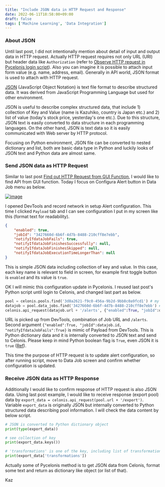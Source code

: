 ```yaml
---
title: "Include JSON data in HTTP Request and Response"
date: 2022-06-11T18:58:00+09:00
draft: false
tags: ['Machine Learning', 'Data Integration']
---
```


### About JSON

Until last post, I did not intentionally mention about detail of input and output data in HTTP request. Actually HTTP request requires not only URL (URI) but header data like `Authorization` (refer to [Observe HTTP request in Pycelonis login script](../2022-05-28-observe-http-request-in-pycelonis-login-script)). Also you can imagine it is possible to attach input form value (e.g. name, address, email). Generally in API world, JSON format is used to attach with HTTP request.

[JSON](https://www.json.org/json-en.html) (JavaScript Object Notation) is text file format to describe structured data. It was derived from JavaScript Programming Language but used for other environment. 

JSON is useful to describe complex structured data, that include 1) collection of Key and Value (name is Kazuhiko, country is Japan etc.) and 2) list of value (today's stock price, yesterday's one etc.). Due to this structure, JSON text is easily converted to data structure in each programming languages. On the other hand, JSON is text data so it is easily communicated with Web server by HTTP protocol.

Focusing on Python environment, JSON file can be converted to nested dictionary and list, both are basic data type in Python and luckily looks of JSON text and Python data are almost same.

### Send JSON data as HTTP Request

Similar to last post [Find out HTTP Request from GUI Function](../2022-06-04-find-out-http-request-from-gui-function), I would like to find API from GUI function. Today I focus on Configura Alert button in Data Job menu as below.

[![image](https://user-images.githubusercontent.com/67397583/173181333-3b58cb59-f41e-4a84-be4c-e07d94a5558c.png)](https://user-images.githubusercontent.com/67397583/173181333-3b58cb59-f41e-4a84-be4c-e07d94a5558c.png)

I opened DevTools and record network in setup Alert configuration. This time I clicked `Payload` tab and I can see configuration I put in my screen like this (format text for readability).

```json
{
    "enabled": true,
    "jobId": "3427660d-6b6f-4d7b-8488-210cff8e7ebb",
    "notifyIfdataJobFails": true,
    "notifyIfdataJobFinishesSuccessfully": null,
    "notifyIfdataJobFinishesSkipped": null,
    "notifyIfdataJobExecutionTimeLongerThan": null
}
```

This is simple JSON data including collection of key and value. In this case, each key name is relevant to field in screen, for example first toggle button is `enabled` and its value is `true`.

OK I will mimic this configuration update in Pycelonis. I reused last post's Python script until login to Celonis, and changed last part as below.

```python
pool = celonis.pools.find('3d8a2621-f9c0-456a-9b2d-9bb8c0a9fcd1') # my Pool ID
datajob = pool.data_jobs.find('3427660d-6b6f-4d7b-8488-210cff8e7ebb') # my Job ID
celonis.api_request(datajob.url + '/alerts', {"enabled":True, "jobId":datajob.id, "notifyIfdataJobFails":True})
```

URL is picked up from DevTools, combination of Job URL and `/alerts`. Second argument `{"enabled":True, "jobId":datajob.id, "notifyIfdataJobFails":True}` is mimic of Payload from DevTools. This is Python dictionary data and it is internally converted to JSON text and send to Celonis. Please keep in mind Python boolean flag is `True`, even JSON it is `true` ([Ref](https://stackoverflow.com/questions/33486100/why-cant-i-use-true-false-null-in-a-python-object-fed-to-json-dumps)).

This time the purpose of HTTP request is to update alert configuration, so after running script, move to Data Job screen and confirm whether configuration is updated.

### Receive JSON data as HTTP Response

Additionally I would like to confirm response of HTTP request is also JSON data. Using last post example, I would like to receive response (export pool) data by `export_data = celonis.api_request(pool.url + '/export')`. Variable `export_data` is originally JSON but internally converted to Python structured data describing pool information. I will check the data content by below script.

```python
# JSON is converted to Python dictionary object
print(type(export_data)) 

# see collection of key
print(export_data.keys()) 

# 'transformations' is one of the key, including list of transformation 
print(export_data['transformations']) 
```

Actually some of Pycelonis method is to get JSON data from Celonis, format some text and return as dictionary like object (or list of that).

Kaz
